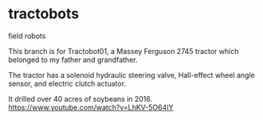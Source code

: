 # tractobots
field robots

This branch is for Tractobot01, a Massey Ferguson 2745 tractor which belonged to my father and grandfather.

The tractor has a solenoid hydraulic steering valve, Hall-effect wheel angle sensor, and electric clutch actuator.

It drilled over 40 acres of soybeans in 2016.
	https://www.youtube.com/watch?v=LhKV-5O64IY

